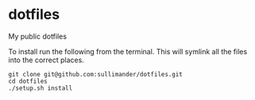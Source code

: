 # dotfiles
My public dotfiles

To install run the following from the terminal. This will symlink all the files into the correct places.

```
git clone git@github.com:sullimander/dotfiles.git
cd dotfiles
./setup.sh install
```
